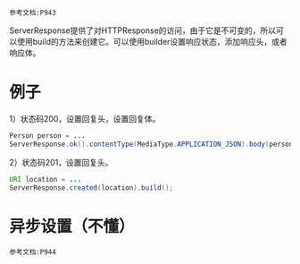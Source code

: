 	参考文档:P943
	
ServerResponse提供了对HTTPResponse的访问，由于它是不可变的，所以可以使用build的方法来创建它。可以使用builder设置响应状态，添加响应头，或者响应体。


# 例子

1）状态码200，设置回复头，设置回复体。
```java
Person person = ... 
ServerResponse.ok().contentType(MediaType.APPLICATION_JSON).body(person);
```
2）状态码201，设置回复头。
```java
URI location = ... 
ServerResponse.created(location).build();
```

# 异步设置（不懂）

	参考文档:P944
